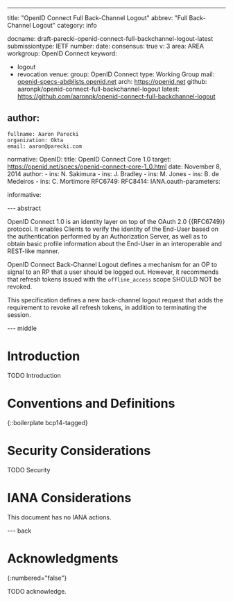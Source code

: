 ---
title: "OpenID Connect Full Back-Channel Logout"
abbrev: "Full Back-Channel Logout"
category: info

docname: draft-parecki-openid-connect-full-backchannel-logout-latest
submissiontype: IETF
number:
date:
consensus: true
v: 3
area: AREA
workgroup: OpenID Connect
keyword:
 - logout
 - revocation
venue:
  group: OpenID Connect
  type: Working Group
  mail: openid-specs-ab@lists.openid.net
  arch: https://openid.net
  github: aaronpk/openid-connect-full-backchannel-logout
  latest: https://github.com/aaronpk/openid-connect-full-backchannel-logout

author:
 -
    fullname: Aaron Parecki
    organization: Okta
    email: aaron@parecki.com

normative:
  OpenID:
    title: OpenID Connect Core 1.0
    target: https://openid.net/specs/openid-connect-core-1_0.html
    date: November 8, 2014
    author:
      - ins: N. Sakimura
      - ins: J. Bradley
      - ins: M. Jones
      - ins: B. de Medeiros
      - ins: C. Mortimore
  RFC6749:
  RFC8414:
  IANA.oauth-parameters:

informative:


--- abstract

OpenID Connect 1.0 is an identity layer on top of the OAuth 2.0 {{RFC6749}} protocol. It enables Clients to verify the identity of the End-User based on the authentication performed by an Authorization Server, as well as to obtain basic profile information about the End-User in an interoperable and REST-like manner.

OpenID Connect Back-Channel Logout defines a mechanism for an OP to signal to an RP that a user should be logged out. However, it recommends that refresh tokens issued with the `offline_access` scope SHOULD NOT be revoked.

This specification defines a new back-channel logout request that adds the requirement to revoke all refresh tokens, in addition to terminating the session.


--- middle

# Introduction

TODO Introduction


# Conventions and Definitions

{::boilerplate bcp14-tagged}


# Security Considerations

TODO Security


# IANA Considerations

This document has no IANA actions.


--- back

# Acknowledgments
{:numbered="false"}

TODO acknowledge.
